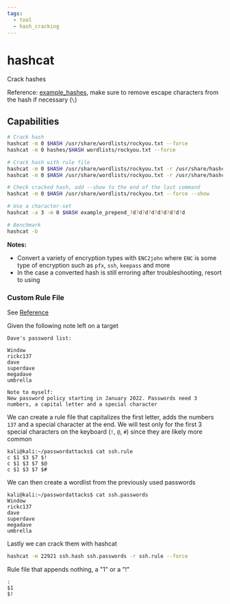 ```yaml
---
tags:
  - tool
  - hash_cracking
---
```

# hashcat

Crack hashes

Reference: [example_hashes](https://hashcat.net/wiki/doku.php?id=example_hashes), make sure to remove escape characters from the hash if necessary (`\`)

## Capabilities

```bash
# Crack hash
hashcat -m 0 $HASH /usr/share/wordlists/rockyou.txt --force
hashcat -m 0 hashes/$HASH wordlists/rockyou.txt --force

# Crack hash with rule file
hashcat -m 0 $HASH /usr/share/wordlists/rockyou.txt -r /usr/share/hashcat/rules/best64.rule --force
hashcat -m 0 $HASH /usr/share/wordlists/rockyou.txt -r /usr/share/hashcat/rules/rockyou-30000.rule --force

# Check cracked hash, add --show to the end of the last command
hashcat -m 0 $HASH /usr/share/wordlists/rockyou.txt --force --show

# Use a character-set
hashcat -a 3 -m 0 $HASH example_prepend_?d?d?d?d?d?d?d?d?d

# Benchmark
hashcat -b
```

**Notes:**

- Convert a variety of encryption types with `ENC2john` where `ENC` is some type of encryption such as `pfx`, `ssh`, `keepass` and more
- In the case a converted hash is still erroring after troubleshooting, resort to using 

### Custom Rule File

See [Reference](https://hashcat.net/wiki/doku.php?id=rule_based_attack)

Given the following note left on a target

```
Dave's password list:

Window
rickc137
dave
superdave
megadave
umbrella

Note to myself:
New password policy starting in January 2022. Passwords need 3 numbers, a capital letter and a special character
```

We can create a rule file that capitalizes the first letter, adds the numbers `137` and a special character at the end. We will test only for the first 3 special characters on the keyboard (`!`, `@`, `#`) since they are likely more common

```
kali@kali:~/passwordattacks$ cat ssh.rule
c $1 $3 $7 $!
c $1 $3 $7 $@
c $1 $3 $7 $#
```

We can then create a wordlist from the previously used passwords

```
kali@kali:~/passwordattacks$ cat ssh.passwords
Window
rickc137
dave
superdave
megadave
umbrella
```

Lastly we can crack them with hashcat

```bash
hashcat -m 22921 ssh.hash ssh.passwords -r ssh.rule --force
```

Rule file that appends nothing, a "1" or a "!"

```
:
$1
$!
```
